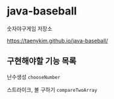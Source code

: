 # java-baseball

숫자야구게임 저장소

https://taenykim.github.io/java-baseball/

## 구현해야할 기능 목록

난수생성 `chooseNumber`

스트라이크, 볼 구하기 `compareTwoArray`
